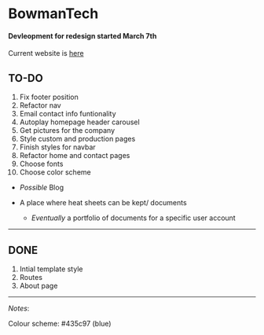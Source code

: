 # BowmanTech

#### Devleopment for redesign started March 7th

Current website is [here](http://www.bomantechnologies.com/)

## TO-DO

1. Fix footer position
1. Refactor nav
1. Email contact info funtionality
1. Autoplay homepage header carousel
1. Get pictures for the company
1. Style custom and production pages
1. Finish styles for navbar
1. Refactor home and contact pages
1. Choose fonts
1. Choose color scheme

* _Possible_ Blog

* A place where heat sheets can be kept/ documents 
  
  * _Eventually_ a portfolio of documents for a specific user account
  
---

## DONE

1. Intial template style
1. Routes
1. About page

---

_Notes_: 

Colour scheme: #435c97 (blue)






